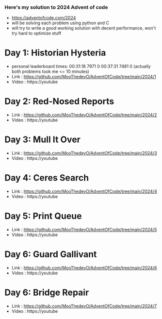 ### Here's my solution to 2024 Advent of code

- https://adventofcode.com/2024
- will be solving each problem using python and C 
- will try to write a good working solution with decent performance, won't try hard to optimize stuff

# Day 1: Historian Hysteria 
- personal leaderboard times: 00:31:18  7971      0   00:37:31  7481      0 (actually both problems took me <= 10 minutes)
- Link : https://github.com/MooThedevO/AdventOfCode/tree/main/2024/1
- Video : https://youtube

# Day 2: Red-Nosed Reports 
- Link : https://github.com/MooThedevO/AdventOfCode/tree/main/2024/2
- Video : https://youtube

# Day 3: Mull It Over
- Link : https://github.com/MooThedevO/AdventOfCode/tree/main/2024/3
- Video : https://youtube

# Day 4: Ceres Search 
- Link : https://github.com/MooThedevO/AdventOfCode/tree/main/2024/4
- Video : https://youtube

# Day 5: Print Queue  
- Link : https://github.com/MooThedevO/AdventOfCode/tree/main/2024/5
- Video : https://youtube

# Day 6: Guard Gallivant  
- Link : https://github.com/MooThedevO/AdventOfCode/tree/main/2024/6
- Video : https://youtube

# Day 6: Bridge Repair 
- Link : https://github.com/MooThedevO/AdventOfCode/tree/main/2024/7
- Video : https://youtube
